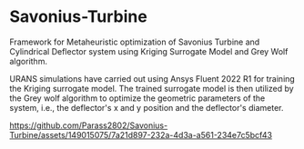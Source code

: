 # Savonius-Turbine
Framework for Metaheuristic optimization of Savonius Turbine and Cylindrical Deflector system using Kriging Surrogate Model and Grey Wolf algorithm.


URANS simulations have carried out using Ansys Fluent 2022 R1 for training the Kriging surrogate model. The trained surrogate model is then utilized by the Grey wolf algorithm to optimize the geometric parameters of the system, i.e., the deflector's x and y position and the deflector's diameter.


https://github.com/Parass2802/Savonius-Turbine/assets/149015075/7a21d897-232a-4d3a-a561-234e7c5bcf43

